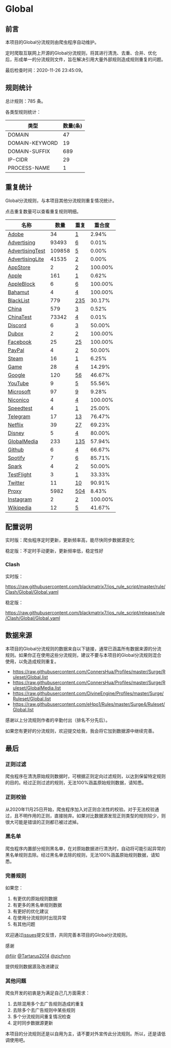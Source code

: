 # Global

## 前言

本项目的Global分流规则由爬虫程序自动维护。

定时爬取互联网上开源的Global分流规则，将其进行清洗、去重、合并、优化后，形成单一的分流规则文件，旨在解决引用大量外部规则造成规则重复的问题。



最后检查时间：2020-11-26 23:45:09。

## 规则统计

总计规则：785 条。

各类型规则统计：

| 类型 | 数量(条) |
| ---- | ---- |
| DOMAIN | 47 |
| DOMAIN-KEYWORD | 19 |
| DOMAIN-SUFFIX | 689 |
| IP-CIDR | 29 |
| PROCESS-NAME | 1 |
## 重复统计

Global分流规则，与本项目其他分流规则重复情况统计。

点击重复数量可以查看重复规则明细。

| 名称 | 数量 | 重复 | 重合度 |
| ---- | ---- | ---- | ------ |
|  [Adobe](https://github.com/blackmatrix7/ios_rule_script/tree/master/rule/Clash/Adobe)    | 34   | [1](https://github.com/blackmatrix7/ios_rule_script/tree/master/rule/Clash/Global/Repeat/Adobe.list)   |   2.94%  |
|  [Advertising](https://github.com/blackmatrix7/ios_rule_script/tree/master/rule/Clash/Advertising)    | 93493   | [6](https://github.com/blackmatrix7/ios_rule_script/tree/master/rule/Clash/Global/Repeat/Advertising.list)   |   0.01%  |
|  [AdvertisingTest](https://github.com/blackmatrix7/ios_rule_script/tree/master/rule/Clash/AdvertisingTest)    | 109858   | [5](https://github.com/blackmatrix7/ios_rule_script/tree/master/rule/Clash/Global/Repeat/AdvertisingTest.list)   |   0.00%  |
|  [AdvertisingLite](https://github.com/blackmatrix7/ios_rule_script/tree/master/rule/Clash/AdvertisingLite)    | 41535   | [2](https://github.com/blackmatrix7/ios_rule_script/tree/master/rule/Clash/Global/Repeat/AdvertisingLite.list)   |   0.00%  |
|  [AppStore](https://github.com/blackmatrix7/ios_rule_script/tree/master/rule/Clash/AppStore)    | 2   | [2](https://github.com/blackmatrix7/ios_rule_script/tree/master/rule/Clash/Global/Repeat/AppStore.list)   |   100.00%  |
|  [Apple](https://github.com/blackmatrix7/ios_rule_script/tree/master/rule/Clash/Apple)    | 161   | [1](https://github.com/blackmatrix7/ios_rule_script/tree/master/rule/Clash/Global/Repeat/Apple.list)   |   0.62%  |
|  [AppleBlock](https://github.com/blackmatrix7/ios_rule_script/tree/master/rule/Clash/AppleBlock)    | 6   | [6](https://github.com/blackmatrix7/ios_rule_script/tree/master/rule/Clash/Global/Repeat/AppleBlock.list)   |   100.00%  |
|  [Bahamut](https://github.com/blackmatrix7/ios_rule_script/tree/master/rule/Clash/Bahamut)    | 4   | [4](https://github.com/blackmatrix7/ios_rule_script/tree/master/rule/Clash/Global/Repeat/Bahamut.list)   |   100.00%  |
|  [BlackList](https://github.com/blackmatrix7/ios_rule_script/tree/master/rule/Clash/BlackList)    | 779   | [235](https://github.com/blackmatrix7/ios_rule_script/tree/master/rule/Clash/Global/Repeat/BlackList.list)   |   30.17%  |
|  [China](https://github.com/blackmatrix7/ios_rule_script/tree/master/rule/Clash/China)    | 579   | [3](https://github.com/blackmatrix7/ios_rule_script/tree/master/rule/Clash/Global/Repeat/China.list)   |   0.52%  |
|  [ChinaTest](https://github.com/blackmatrix7/ios_rule_script/tree/master/rule/Clash/ChinaTest)    | 73342   | [4](https://github.com/blackmatrix7/ios_rule_script/tree/master/rule/Clash/Global/Repeat/ChinaTest.list)   |   0.01%  |
|  [Discord](https://github.com/blackmatrix7/ios_rule_script/tree/master/rule/Clash/Discord)    | 6   | [3](https://github.com/blackmatrix7/ios_rule_script/tree/master/rule/Clash/Global/Repeat/Discord.list)   |   50.00%  |
|  [Dubox](https://github.com/blackmatrix7/ios_rule_script/tree/master/rule/Clash/Dubox)    | 2   | [2](https://github.com/blackmatrix7/ios_rule_script/tree/master/rule/Clash/Global/Repeat/Dubox.list)   |   100.00%  |
|  [Facebook](https://github.com/blackmatrix7/ios_rule_script/tree/master/rule/Clash/Facebook)    | 25   | [25](https://github.com/blackmatrix7/ios_rule_script/tree/master/rule/Clash/Global/Repeat/Facebook.list)   |   100.00%  |
|  [PayPal](https://github.com/blackmatrix7/ios_rule_script/tree/master/rule/Clash/PayPal)    | 4   | [2](https://github.com/blackmatrix7/ios_rule_script/tree/master/rule/Clash/Global/Repeat/PayPal.list)   |   50.00%  |
|  [Steam](https://github.com/blackmatrix7/ios_rule_script/tree/master/rule/Clash/Steam)    | 16   | [1](https://github.com/blackmatrix7/ios_rule_script/tree/master/rule/Clash/Global/Repeat/Steam.list)   |   6.25%  |
|  [Game](https://github.com/blackmatrix7/ios_rule_script/tree/master/rule/Clash/Game)    | 28   | [4](https://github.com/blackmatrix7/ios_rule_script/tree/master/rule/Clash/Global/Repeat/Game.list)   |   14.29%  |
|  [Google](https://github.com/blackmatrix7/ios_rule_script/tree/master/rule/Clash/Google)    | 120   | [56](https://github.com/blackmatrix7/ios_rule_script/tree/master/rule/Clash/Global/Repeat/Google.list)   |   46.67%  |
|  [YouTube](https://github.com/blackmatrix7/ios_rule_script/tree/master/rule/Clash/YouTube)    | 9   | [5](https://github.com/blackmatrix7/ios_rule_script/tree/master/rule/Clash/Global/Repeat/YouTube.list)   |   55.56%  |
|  [Microsoft](https://github.com/blackmatrix7/ios_rule_script/tree/master/rule/Clash/Microsoft)    | 97   | [9](https://github.com/blackmatrix7/ios_rule_script/tree/master/rule/Clash/Global/Repeat/Microsoft.list)   |   9.28%  |
|  [Niconico](https://github.com/blackmatrix7/ios_rule_script/tree/master/rule/Clash/Niconico)    | 4   | [4](https://github.com/blackmatrix7/ios_rule_script/tree/master/rule/Clash/Global/Repeat/Niconico.list)   |   100.00%  |
|  [Speedtest](https://github.com/blackmatrix7/ios_rule_script/tree/master/rule/Clash/Speedtest)    | 4   | [1](https://github.com/blackmatrix7/ios_rule_script/tree/master/rule/Clash/Global/Repeat/Speedtest.list)   |   25.00%  |
|  [Telegram](https://github.com/blackmatrix7/ios_rule_script/tree/master/rule/Clash/Telegram)    | 17   | [13](https://github.com/blackmatrix7/ios_rule_script/tree/master/rule/Clash/Global/Repeat/Telegram.list)   |   76.47%  |
|  [Netflix](https://github.com/blackmatrix7/ios_rule_script/tree/master/rule/Clash/Netflix)    | 39   | [27](https://github.com/blackmatrix7/ios_rule_script/tree/master/rule/Clash/Global/Repeat/Netflix.list)   |   69.23%  |
|  [Disney](https://github.com/blackmatrix7/ios_rule_script/tree/master/rule/Clash/Disney)    | 5   | [4](https://github.com/blackmatrix7/ios_rule_script/tree/master/rule/Clash/Global/Repeat/Disney.list)   |   80.00%  |
|  [GlobalMedia](https://github.com/blackmatrix7/ios_rule_script/tree/master/rule/Clash/GlobalMedia)    | 233   | [135](https://github.com/blackmatrix7/ios_rule_script/tree/master/rule/Clash/Global/Repeat/GlobalMedia.list)   |   57.94%  |
|  [Github](https://github.com/blackmatrix7/ios_rule_script/tree/master/rule/Clash/Github)    | 6   | [4](https://github.com/blackmatrix7/ios_rule_script/tree/master/rule/Clash/Global/Repeat/Github.list)   |   66.67%  |
|  [Spotify](https://github.com/blackmatrix7/ios_rule_script/tree/master/rule/Clash/Spotify)    | 7   | [6](https://github.com/blackmatrix7/ios_rule_script/tree/master/rule/Clash/Global/Repeat/Spotify.list)   |   85.71%  |
|  [Spark](https://github.com/blackmatrix7/ios_rule_script/tree/master/rule/Clash/Spark)    | 4   | [2](https://github.com/blackmatrix7/ios_rule_script/tree/master/rule/Clash/Global/Repeat/Spark.list)   |   50.00%  |
|  [TestFlight](https://github.com/blackmatrix7/ios_rule_script/tree/master/rule/Clash/TestFlight)    | 3   | [1](https://github.com/blackmatrix7/ios_rule_script/tree/master/rule/Clash/Global/Repeat/TestFlight.list)   |   33.33%  |
|  [Twitter](https://github.com/blackmatrix7/ios_rule_script/tree/master/rule/Clash/Twitter)    | 11   | [10](https://github.com/blackmatrix7/ios_rule_script/tree/master/rule/Clash/Global/Repeat/Twitter.list)   |   90.91%  |
|  [Proxy](https://github.com/blackmatrix7/ios_rule_script/tree/master/rule/Clash/Proxy)    | 5982   | [504](https://github.com/blackmatrix7/ios_rule_script/tree/master/rule/Clash/Global/Repeat/Proxy.list)   |   8.43%  |
|  [Instagram](https://github.com/blackmatrix7/ios_rule_script/tree/master/rule/Clash/Instagram)    | 2   | [2](https://github.com/blackmatrix7/ios_rule_script/tree/master/rule/Clash/Global/Repeat/Instagram.list)   |   100.00%  |
|  [Wikipedia](https://github.com/blackmatrix7/ios_rule_script/tree/master/rule/Clash/Wikipedia)    | 12   | [5](https://github.com/blackmatrix7/ios_rule_script/tree/master/rule/Clash/Global/Repeat/Wikipedia.list)   |   41.67%  |
## 配置说明

实时版：爬虫程序定时更新，更新频率高，能尽快同步数据源变化

稳定版：不定时手动更新，更新频率低，稳定性好

### Clash 
实时版：

https://raw.githubusercontent.com/blackmatrix7/ios_rule_script/master/rule/Clash/Global/Global.yaml

稳定版：

https://raw.githubusercontent.com/blackmatrix7/ios_rule_script/release/rule/Clash/Global/Global.yaml

## 数据来源

本项目的Global分流规则的数据来自以下链接，通常已涵盖所有数据来源的分流规则。如果你正在使用这些分流规则，建议不要与本项目的Global分流规则混合使用，以免造成规则重复。

- https://raw.githubusercontent.com/ConnersHua/Profiles/master/Surge/Ruleset/Global.list
- https://raw.githubusercontent.com/ConnersHua/Profiles/master/Surge/Ruleset/GlobalMedia.list
- https://raw.githubusercontent.com/DivineEngine/Profiles/master/Surge/Ruleset/Global.list
- https://raw.githubusercontent.com/eHpo1/Rules/master/Surge4/Ruleset/Global.list


感谢以上分流规则作者的辛勤付出（排名不分先后）。

如果您有更好的分流规则，欢迎提交给我，我会将它加到数据源中继续完善。

## 最后

### 正则过滤

爬虫程序在清洗原始规则数据时，可根据正则定向过滤规则，以达到保留特定规则的目的。经过正则过滤的规则，无法100%涵盖原始规则数据，请知悉。

### 正则校验

从2020年11月25日开始，爬虫程序加入对正则合法性的校验。对于无法校验通过，且不明作用的正则，直接抛弃。如果对比数据源发现正则类型的规则较少，则很大可能是错误的正则都已被过滤掉。

### 黑名单

爬虫程序内置部分规则黑名单，在对原始数据进行清洗时，自动将可能引起异常的黑名单规则去除。经过黑名单去除的规则，无法100%涵盖原始规则数据，请知悉。

### 完善规则

如果您：

1. 有更优的原始规则数据
2. 有更多的黑名单规则数据
3. 有更好的优化建议
4. 在使用分流规则时出现异常
5. 有其他问题

欢迎通过[issues](https://github.com/blackmatrix7/ios_rule_script/issues/new)提交反馈，共同完善本项目的Global分流规则。

感谢

[@fiiir](https://github.com/fiiir) [@Tartarus2014](https://github.com/Tartarus2014) [@zjcfynn](https://github.com/zjcfynn) 

提供规则数据源及改进建议

### 其他问题

爬虫开发的初衷是为满足自己几方面需求：

1. 去除混用多个去广告规则造成的重复
2. 去除多个去广告规则中某些规则
3. 多个分流规则间重复情况检查
4. 定时同步数据源更新

本项目的分流规则还是以自用为主，请不要对外宣传此分流规则。所以，还是请低调使用吧。